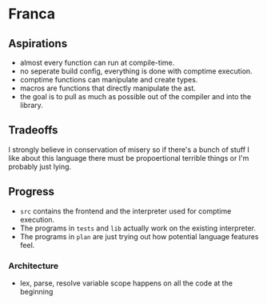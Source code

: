 # Franca

## Aspirations

- almost every function can run at compile-time.
- no seperate build config, everything is done with comptime execution.
- comptime functions can manipulate and create types.
- macros are functions that directly manipulate the ast.
- the goal is to pull as much as possible out of the compiler and into the library.

## Tradeoffs

I strongly believe in conservation of misery so if there's a bunch of stuff I like about this language
there must be propoertional terrible things or I'm probably just lying.

## Progress

- `src` contains the frontend and the interpreter used for comptime execution.
- The programs in `tests` and `lib` actually work on the existing interpreter.
- The programs in `plan` are just trying out how potential language features feel.

### Architecture

- lex, parse, resolve variable scope happens on all the code at the beginning

